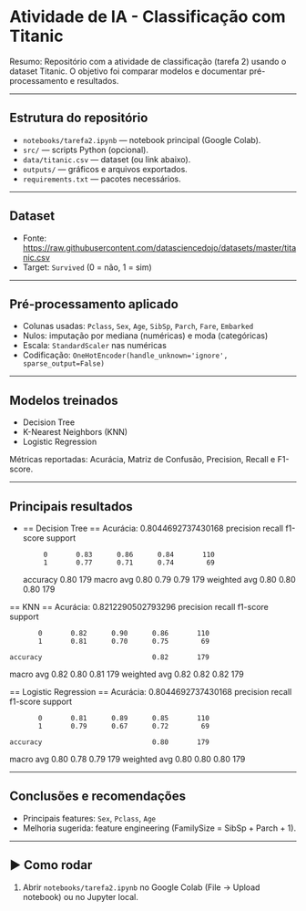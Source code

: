 # Atividade de IA - Classificação com Titanic

Resumo:
Repositório com a atividade de classificação (tarefa 2) usando o dataset Titanic. O objetivo foi comparar modelos e documentar pré-processamento e resultados.

---

## Estrutura do repositório
- `notebooks/tarefa2.ipynb` — notebook principal (Google Colab).
- `src/` — scripts Python (opcional).
- `data/titanic.csv` — dataset (ou link abaixo).
- `outputs/` — gráficos e arquivos exportados.
- `requirements.txt` — pacotes necessários.

---

## Dataset
- Fonte: https://raw.githubusercontent.com/datasciencedojo/datasets/master/titanic.csv  
- Target: `Survived` (0 = não, 1 = sim)

---

## Pré-processamento aplicado
- Colunas usadas: `Pclass`, `Sex`, `Age`, `SibSp`, `Parch`, `Fare`, `Embarked`
- Nulos: imputação por mediana (numéricas) e moda (categóricas)
- Escala: `StandardScaler` nas numéricas
- Codificação: `OneHotEncoder(handle_unknown='ignore', sparse_output=False)`

---

## Modelos treinados
- Decision Tree
- K-Nearest Neighbors (KNN)
- Logistic Regression

Métricas reportadas: Acurácia, Matriz de Confusão, Precision, Recall e F1-score.

---

## Principais resultados
- == Decision Tree ==
Acurácia: 0.8044692737430168
              precision    recall  f1-score   support

           0       0.83      0.86      0.84       110
           1       0.77      0.71      0.74        69

    accuracy                           0.80       179
   macro avg       0.80      0.79      0.79       179
weighted avg       0.80      0.80      0.80       179

== KNN ==
Acurácia: 0.8212290502793296
              precision    recall  f1-score   support

           0       0.82      0.90      0.86       110
           1       0.81      0.70      0.75        69

    accuracy                           0.82       179
   macro avg       0.82      0.80      0.81       179
weighted avg       0.82      0.82      0.82       179

== Logistic Regression ==
Acurácia: 0.8044692737430168
              precision    recall  f1-score   support

           0       0.81      0.89      0.85       110
           1       0.79      0.67      0.72        69

    accuracy                           0.80       179
   macro avg       0.80      0.78      0.79       179
weighted avg       0.80      0.80      0.80       179



---

## Conclusões e recomendações
- Principais features: `Sex`, `Pclass`, `Age`
- Melhoria sugerida: feature engineering (FamilySize = SibSp + Parch + 1).

---

## ▶ Como rodar
1. Abrir `notebooks/tarefa2.ipynb` no Google Colab (File → Upload notebook) ou no Jupyter local.

